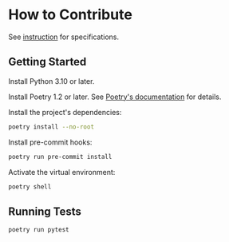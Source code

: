 # How to Contribute

See [instruction](instructions.pdf) for specifications.

## Getting Started

Install Python 3.10 or later.

Install Poetry 1.2 or later. See [Poetry's documentation](https://python-poetry.org/docs/) for details.

Install the project's dependencies:

```sh
poetry install --no-root
```

Install pre-commit hooks:

```sh
poetry run pre-commit install
```

Activate the virtual environment:

```sh
poetry shell
```

## Running Tests

```sh
poetry run pytest
```
